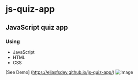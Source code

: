 # js-quiz-app
## JavaScript quiz app
### Using
* JavaScript
* HTML
* CSS

[See Demo] (https://eliasfsdev.github.io/js-quiz-app/)
![Image](https://github.com/eliasFsDev/js-quiz-app/blob/master/faveicon.png)
